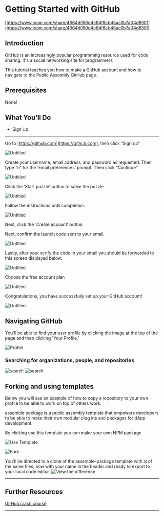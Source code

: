 # Getting Started with GitHub

[https://www.loom.com/share/4664d050e4c84f6cb45ac0b7a04d880f](https://www.loom.com/share/4664d050e4c84f6cb45ac0b7a04d880f)

## **Introduction**

GitHub is an increasingly popular programming resource used for code sharing. It's a social networking site for programmers

This tutorial teaches you how to make a GitHub account and how to navigate to the Public Assembly GitHub page.

## **Prerequisites**

None! 
 
## **What You’ll Do**

- Sign Up

---

Go to [https://github.com](https://github.com), then click “Sign up”

![Untitled](https://github.com/public-assembly/public-assembly-docs/blob/main/static/imgs/getting-started-with-github-assets/01.png)


Create your username, email address, and password as requested. Then, type “n” for the ‘Email preferences’ prompt. Then click “Continue”

![Untitled](https://github.com/public-assembly/public-assembly-docs/blob/main/static/imgs/getting-started-with-github-assets/02.png)


Click the ‘Start puzzle’ button to solve the puzzle.

![Untitled](https://github.com/public-assembly/public-assembly-docs/blob/main/static/imgs/getting-started-with-github-assets/03.png)


Follow the instructions until completion.

![Untitled](https://github.com/public-assembly/public-assembly-docs/blob/main/static/imgs/getting-started-with-github-assets/04.png)


Next, click the ‘Create account’ button.

Next, confirm the launch code sent to your email.

![Untitled](https://github.com/public-assembly/public-assembly-docs/blob/main/static/imgs/getting-started-with-github-assets/05.png)

Lastly, after your verify the code in your email you should be forwarded to this screen displayed below.

![Untitled](https://github.com/public-assembly/public-assembly-docs/blob/main/static/imgs/getting-started-with-github-assets/06.png)

Choose the free account plan

![Untitled](https://github.com/public-assembly/public-assembly-docs/blob/main/static/imgs/getting-started-with-github-assets/07.png)

Congratulations, you have successfully set up your GitHub account!

![Untitled](https://github.com/public-assembly/public-assembly-docs/blob/main/static/imgs/getting-started-with-github-assets/08.png)


## Navigating GitHub 

You'll be able to find your user profile by clicking the image at the top of the page and then clicking 'Your Profile.' 

![Profile](https://github.com/public-assembly/public-assembly-docs/blob/main/static/imgs/getting-started-with-github-assets/09.png)

### Searching for organizations, people, and repositories

![search](https://github.com/public-assembly/public-assembly-docs/blob/main/static/imgs/getting-started-with-github-assets/10.png)
![search](https://github.com/public-assembly/public-assembly-docs/blob/main/static/imgs/getting-started-with-github-assets/11.png)

## Forking and using templates

Below you will see an example of how to copy a repository to your own profile to be able to work on top of others work.

assemble package is a public assembly template that empowers developers to be able to make their own modular plug ins and packages for dApp development.

By clicking use this template you can make your own NPM package

![Use Template](https://github.com/public-assembly/public-assembly-docs/blob/main/static/imgs/getting-started-with-github-assets/12.png)

![Fork](https://github.com/public-assembly/public-assembly-docs/blob/main/static/imgs/getting-started-with-github-assets/13.png)


You'll be directed to a clone of the assemble-package template with al of the same files, now with your name in the header and ready to export to your local code editor.
![View the difference](https://github.com/public-assembly/public-assembly-docs/blob/main/static/imgs/getting-started-with-github-assets/14.png)


---

## **Further Resources**
[GitHub crash course](https://www.youtube.com/watch?v=g6JKWnz9YII)


---

